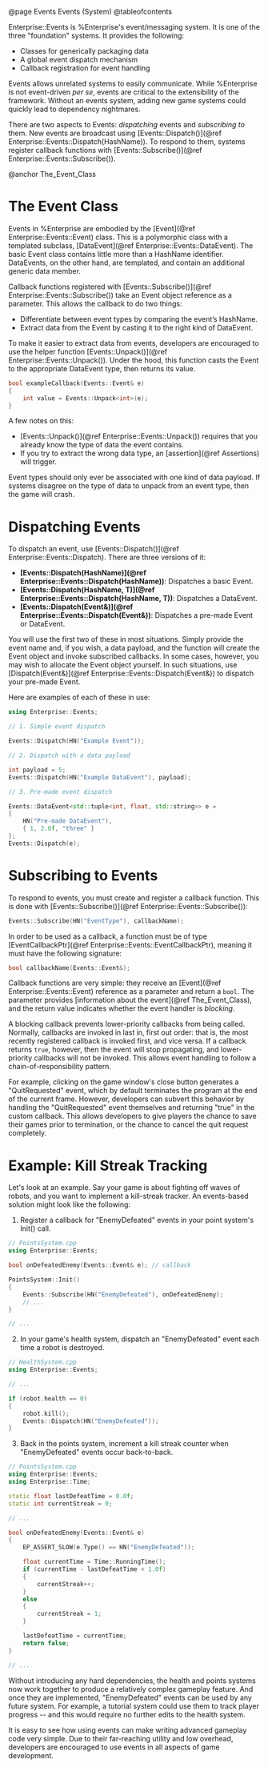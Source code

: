 @page Events Events (System)
@tableofcontents

Enterprise::Events is %Enterprise's event/messaging system.  It is one of the three "foundation" systems.  It provides the following:

* Classes for generically packaging data
* A global event dispatch mechanism
* Callback registration for event handling

Events allows unrelated systems to easily communicate.  While %Enterprise is not event-driven *per se*, events are critical to the extensibility of the framework.  Without an events system, adding new game systems could quickly lead to dependency nightmares.

There are two aspects to Events: *dispatching* events and *subscribing to* them.  New events are broadcast using [Events::Dispatch()](@ref Enterprise::Events::Dispatch(HashName)).  To respond to them, systems register callback functions with [Events::Subscribe()](@ref Enterprise::Events::Subscribe()).

@anchor The_Event_Class
# The Event Class

Events in %Enterprise are embodied by the [Event](@ref Enterprise::Events::Event) class.  This is a polymorphic class with a templated subclass, [DataEvent](@ref Enterprise::Events::DataEvent).  The basic Event class contains little more than a HashName identifier.  DataEvents, on the other hand, are templated, and contain an additional generic data member.

Callback functions registered with [Events::Subscribe()](@ref Enterprise::Events::Subscribe()) take an Event object reference as a parameter.  This allows the callback to do two things:

* Differentiate between event types by comparing the event’s HashName.
* Extract data from the Event by casting it to the right kind of DataEvent.

To make it easier to extract data from events, developers are encouraged to use the helper function [Events::Unpack()](@ref Enterprise::Events::Unpack()).  Under the hood, this function casts the Event to the appropriate DataEvent type, then returns its value.

```cpp
bool exampleCallback(Events::Event& e)
{
    int value = Events::Unpack<int>(e);
}
```

A few notes on this:

* [Events::Unpack()](@ref Enterprise::Events::Unpack()) requires that you already know the type of data the event contains.
* If you try to extract the wrong data type, an [assertion](@ref Assertions) will trigger.

Event types should only ever be associated with one kind of data payload.  If systems disagree on the type of data to unpack from an event type, then the game will crash.

# Dispatching Events

To dispatch an event, use [Events::Dispatch()](@ref Enterprise::Events::Dispatch).  There are three versions of it:

* **[Events::Dispatch(HashName)](@ref Enterprise::Events::Dispatch(HashName))**: Dispatches a basic Event.
* **[Events::Dispatch(HashName, T)](@ref Enterprise::Events::Dispatch(HashName, T))**: Dispatches a DataEvent.
* **[Events::Dispatch(Event&)](@ref Enterprise::Events::Dispatch(Event&))**: Dispatches a pre-made Event or DataEvent.

You will use the first two of these in most situations.  Simply provide the event name and, if you wish, a data payload, and the function will create the Event object and invoke subscribed callbacks.  In some cases, however, you may wish to allocate the Event object yourself.  In such situations, use [Dispatch(Event&)](@ref Enterprise::Events::Dispatch(Event&)) to dispatch your pre-made Event.

Here are examples of each of these in use:

```cpp
using Enterprise::Events;

// 1. Simple event dispatch

Events::Dispatch(HN("Example Event"));

// 2. Dispatch with a data payload

int payload = 5;
Events::Dispatch(HN("Example DataEvent"), payload);

// 3. Pre-made event dispatch

Events::DataEvent<std::tuple<int, float, std::string>> e = 
{
    HN("Pre-made DataEvent"),
    { 1, 2.0f, "three" } 
};
Events::Dispatch(e);
```

# Subscribing to Events

To respond to events, you must create and register a callback function.  This is done with [Events::Subscribe()](@ref Enterprise::Events::Subscribe()):

```cpp
Events::Subscribe(HN("EventType"), callbackName);
```

In order to be used as a callback, a function must be of type [EventCallbackPtr](@ref Enterprise::Events::EventCallbackPtr), meaning it must have the following signature:

```cpp
bool callbackName(Events::Event&);
```

Callback functions are very simple: they receive an [Event](@ref Enterprise::Events::Event) reference as a parameter and return a `bool`.  The parameter provides [information about the event](@ref The_Event_Class), and the return value indicates whether the event handler is *blocking*.

A blocking callback prevents lower-priority callbacks from being called.  Normally, callbacks are invoked in last in, first out order: that is, the most recently registered callback is invoked first, and vice versa.  If a callback returns `true`, however, then the event will stop propagating, and lower-priority callbacks will not be invoked.  This allows event handling to follow a chain-of-responsibility pattern.

For example, clicking on the game window's close button generates a "QuitRequested" event, which by default terminates the program at the end of the current frame.  However, developers can subvert this behavior by handling the "QuitRequested" event themselves and returning "true" in the custom callback.  This allows developers to give players the chance to save their games prior to termination, or the chance to cancel the quit request completely.

# Example: Kill Streak Tracking

Let's look at an example.  Say your game is about fighting off waves of robots, and you want to implement a kill-streak tracker.  An events-based solution might look like the following: 

1. Register a callback for "EnemyDefeated" events in your point system's Init() call.
```cpp
// PointsSystem.cpp
using Enterprise::Events;

bool onDefeatedEnemy(Events::Event& e); // callback

PointsSystem::Init()
{
    Events::Subscribe(HN("EnemyDefeated"), onDefeatedEnemy);
    // ...
}

// ...
```
2. In your game's health system, dispatch an "EnemyDefeated" event each time a robot is destroyed.
```cpp
// HealthSystem.cpp
using Enterprise::Events;

// ...

if (robot.health == 0)
{
    robot.kill();
    Events::Dispatch(HN("EnemyDefeated"));
}
```
3. Back in the points system, increment a kill streak counter when "EnemyDefeated" events occur back-to-back.
```cpp
// PointsSystem.cpp
using Enterprise::Events;
using Enterprise::Time;

static float lastDefeatTime = 0.0f;
static int currentStreak = 0;

// ...

bool onDefeatedEnemy(Events::Event& e)
{
    EP_ASSERT_SLOW(e.Type() == HN("EnemyDefeated"));

    float currentTime = Time::RunningTime();
    if (currentTime - lastDefeatTime < 1.0f)
    {
        currentStreak++;
    }
    else
    {
        currentStreak = 1;
    }

    lastDefeatTime = currentTime;
    return false;
}

// ...

```

Without introducing any hard dependencies, the health and points systems now work together to produce a relatively complex gameplay feature.  And once they are implemented, "EnemyDefeated" events can be used by any future system.  For example, a tutorial system could use them to track player progress -- and this would require no further edits to the health system.

It is easy to see how using events can make writing advanced gameplay code very simple.  Due to their far-reaching utility and low overhead, developers are encouraged to use events in all aspects of game development.
